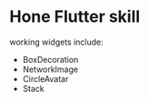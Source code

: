 # Hone Flutter skill
working widgets include:

- BoxDecoration
- NetworkImage
- CircleAvatar
- Stack
